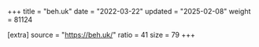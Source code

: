 +++
title = "beh.uk"
date = "2022-03-22"
updated = "2025-02-08"
weight = 81124

[extra]
source = "https://beh.uk/"
ratio = 41
size = 79
+++
